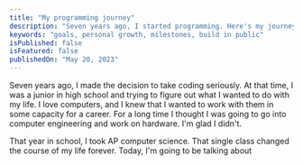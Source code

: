 ```yaml
---
title: "My programming journey"
description: "Seven years ago, I started programming. Here's my journey from then to now."
keywords: "goals, personal growth, milestones, build in public"
isPublished: false
isFeatured: false
publishedOn: "May 20, 2023"
---
```


Seven years ago, I made the decision to take coding seriously. At that time, I was a junior in high school and trying to figure out what I wanted to do with my life. I love computers, and I knew that I wanted to work with them in some capacity for a career. For a long time I thought I was going to go into computer engineering and work on hardware. I'm glad I didn't.

That year in school, I took AP computer science. That single class changed the course of my life forever. Today, I'm going to be talking about 
